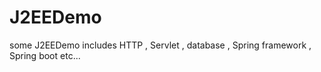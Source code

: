 # J2EEDemo
some J2EEDemo includes HTTP , Servlet , database , Spring framework , Spring boot etc...
